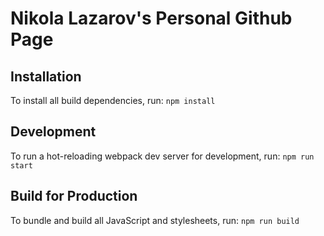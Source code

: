 # Nikola Lazarov's Personal Github Page

## Installation

To install all build dependencies, run:
`npm install`

## Development

To run a hot-reloading webpack dev server for development, run:
`npm run start`

## Build for Production

To bundle and build all JavaScript and stylesheets, run:
`npm run build`
